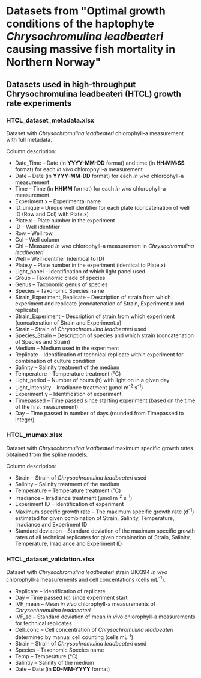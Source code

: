 # Datasets from "Optimal growth conditions of the haptophyte _Chrysochromulina leadbeateri_ causing massive fish mortality in Northern Norway" #

## Datasets used in high-throughput Chrysochromulina leadbeateri (HTCL) growth rate experiments ##

### **HTCL_dataset_metadata.xlsx** ###

Dataset with _Chrysochromulina leadbeateri_ chlorophyll-a measurement with full metadata.

Column description:

* Date_Time – Date (in **YYYY-MM-DD** format) and time (in **HH:MM:SS** format) for each _in vivo_ chlorophyll-a measurement
* Date – Date (in **YYYY-MM-DD** format) for each _in vivo_ chlorophyll-a measurement
* Time – Time (in **HHMM** format) for each _in vivo_ chlorophyll-a measurement
* Experiment.x – Experimental name
* ID_unique	– Unique well identifier for each plate (concatenation of well ID (Row and Col) with Plate.x)
* Plate.x –	Plate number in the experiment
* ID – Well identifier
* Row –	Well row
* Col –	Well column
* Chl – Measured _in vivo_ chlorophyll-a measurement in _Chrysochromulina leadbeateri_
* Well – Well identifier (identical to ID)
* Plate.y –	Plate number in the experiment (identical to Plate.x)
* Light_panel –	Identification of which light panel used	
* Group	– Taxonomic clade of species
* Genus	– Taxonomic genus of species
* Species –	Taxonomic Species name
* Strain_Experiment_Replicate – Description of strain from which experiment and replicate (concatenation of Strain, Experiment.x and replicate)
* Strain_Experiment – Description of strain from which experiment (concatenation of Strain and Experiment.x)
* Strain – Strain of _Chrysochromulina leadbeateri_ used
* Species_Strain – Description of species and which strain (concatenation of Species and Strain)
* Medium – Medium used in the experiment	
* Replicate	– Identification of technical replicate within experiment for combination of culture condition
* Salinity – Salinity treatment of the medium
* Temperature –	Temperature treatment (°C)
* Light_period – Number of hours (h) with light on in a given day
* Light_intensity – Irradiance treatment (µmol m<sup>-2</sup> s<sup>-1</sup>)
* Experiment.y – Identification of experiment
* Timepassed – Time passed since starting experiment (based on the time of the first measurement)
* Day –	Time passed in number of days (rounded from Timepassed to integer)

### **HTCL_mumax.xlsx** ###

Dataset with _Chrysochromulina leadbeateri_ maximum specific growth rates obtained from the spline models.

Column description:

* Strain – Strain of _Chrysochromulina leadbeateri_ used
* Salinity – Salinity treatment of the medium
* Temperature – Temperature treatment (°C)
* Irradiance – Irradiance treatment (µmol m<sup>-2</sup> s<sup>-1</sup>)
* Experiment ID – Identification of experiment
* Maximum specific growth rate – The maximum specific growth rate (d<sup>-1</sup>) estimated for given combination of Strain, Salinity, Temperature, Irradiance and Experiment ID
* Standard deviation – Standard deviation of the maximum specific growth rates of all technical replicates for given combination of Strain, Salinity, Temperature, Irradiance and Experiment ID

### **HTCL_dataset_validation.xlsx** ###

Dataset with _Chrysochromulina leadbeateri_ strain UIO394 _in vivo_ chlorophyll-a measurements and cell concentations (cells mL<sup>-1</sup>).

* Replicate – Identification of replicate
* Day – Time passed (d) since experiment start
* IVF_mean – Mean _in vivo_ chlorophyll-a measurements of _Chrysochromulina leadbeateri_
* IVF_sd – Standard deviation of  mean _in vivo_ chlorophyll-a measurements for technical replicates
* Cell_conc – Cell concentration of _Chrysochromulina leadbeateri_ determined by manual cell counting (cells mL<sup>-1</sup>)
* Strain – Strain of _Chrysochromulina leadbeateri_ used
* Species – Taxonomic Species name
* Temp – Temperature (°C)
* Salintiy – Salinity of the medium
* Date – Date (in **DD-MM-YYYY** format)
